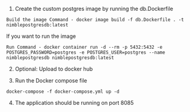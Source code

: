 1. Create the custom postgres image by running the db.Dockerfile
```
Build the image Command - docker image build -f db.Dockerfile . -t nimblepostgresdb:latest
```

If you want to run the image

```
Run Command - docker container run -d --rm -p 5432:5432 -e POSTGRES_PASSWORD=postgres -e POSTGRES_USER=postgres --name nimblepostgresdb nimblepostgresdb:latest
```

2. Optional: Upload to docker hub

3. Run the Docker compose file
```
docker-compose -f docker-compose.yml up -d
```
4. The application should be running on port 8085
